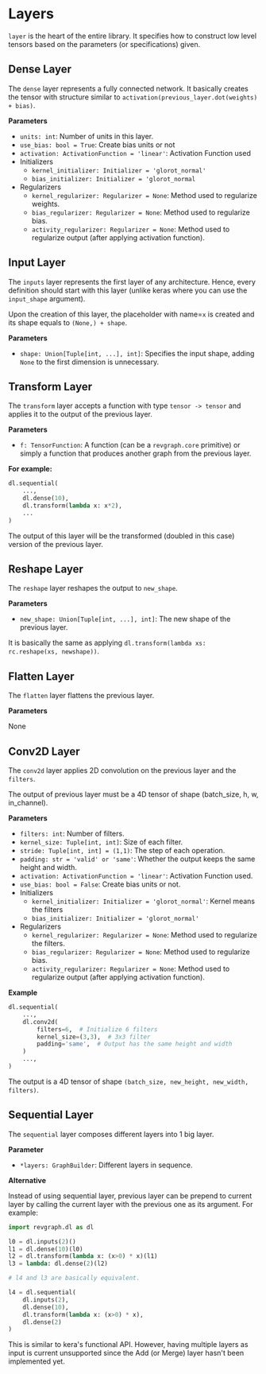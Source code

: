 # Layers

`layer` is the heart of the entire library. It specifies how to construct 
low level tensors based on the parameters (or specifications) given.

## Dense Layer

The `dense` layer represents a fully connected network. It basically
creates the tensor with structure similar to 
`activation(previous_layer.dot(weights) + bias)`.

**Parameters**

+ `units: int`: Number of units in this layer.
+ `use_bias: bool = True`: Create bias units or not
+ `activation: ActivationFunction = 'linear'`: Activation Function used
+ Initializers
    * `kernel_initializer: Initializer = 'glorot_normal'`
    * `bias_initializer: Initializer = 'glorot_normal`
+ Regularizers
    * `kernel_regularizer: Regularizer = None`: Method used to regularize weights.
    * `bias_regularizer: Regularizer = None`: Method used to regularize bias.
    * `activity_regularizer: Regularizer = None`: Method used to regularize output (after applying activation function).
 
## Input Layer

The `inputs` layer represents the first layer of any architecture. 
Hence, every definition should start with this layer (unlike keras
where you can use the `input_shape` argument).

Upon the creation of this layer, the placeholder with name=`x` is 
created and its shape equals to `(None,) + shape`.

**Parameters**

+ `shape: Union[Tuple[int, ...], int]`: Specifies the input shape, adding `None` to the first dimension is unnecessary.

## Transform Layer

The `transform` layer accepts a function with type `tensor -> tensor`
and applies it to the output of the previous layer.

**Parameters**

+ `f: TensorFunction`: A function (can be a `revgraph.core` primitive) or simply a function that produces another graph from the
previous layer.

**For example:**

```python
dl.sequential(
    ...,
    dl.dense(10),
    dl.transform(lambda x: x*2),
    ...
)
```

The output of this layer will be the transformed (doubled in this case) version of the previous layer.

## Reshape Layer

The `reshape` layer reshapes the output to `new_shape`.

**Parameters**

+ `new_shape: Union[Tuple[int, ...], int]`: The new shape of the previous layer.

It is basically the same as applying `dl.transform(lambda xs: rc.reshape(xs, newshape))`.

## Flatten Layer

The `flatten` layer flattens the previous layer.

**Parameters**

None

## Conv2D Layer

The `conv2d` layer applies 2D convolution on the previous layer and 
the `filters`.

The output of previous layer must be a 4D tensor of shape (batch_size, h, w, in_channel).

**Parameters**

+ `filters: int`: Number of filters.
+ `kernel_size: Tuple[int, int]`: Size of each filter.
+ `stride: Tuple[int, int] = (1,1)`: The step of each operation.
+ `padding: str = 'valid' or 'same'`: Whether the output keeps the same height and width.
+ `activation: ActivationFunction = 'linear'`: Activation Function used.
+ `use_bias: bool = False`: Create bias units or not.
+ Initializers
    * `kernel_initializer: Initializer = 'glorot_normal'`: Kernel means the filters
    * `bias_initializer: Initializer = 'glorot_normal'`
+ Regularizers
    * `kernel_regularizer: Regularizer = None`: Method used to regularize the filters.
    * `bias_regularizer: Regularizer = None`: Method used to regularize bias.
    * `activity_regularizer: Regularizer = None`: Method used to regularize output (after applying activation function).

**Example**

```python
dl.sequential(
    ...,
    dl.conv2d(
        filters=6,  # Initialize 6 filters
        kernel_size=(3,3),  # 3x3 filter
        padding='same',  # Output has the same height and width
    )
    ...,
)
```

The output is a 4D tensor of shape `(batch_size, new_height, new_width, filters)`.

## Sequential Layer

The `sequential` layer composes different layers into 1 big layer.

**Parameter**

+ `*layers: GraphBuilder`: Different layers in sequence.

**Alternative**

Instead of using sequential layer, previous layer can be prepend to 
current layer by calling the current layer with the previous one
as its argument. For example:

```python
import revgraph.dl as dl

l0 = dl.inputs(2)()
l1 = dl.dense(10)(l0)
l2 = dl.transform(lambda x: (x>0) * x)(l1)
l3 = lambda: dl.dense(2)(l2)

# l4 and l3 are basically equivalent.

l4 = dl.sequential(
    dl.inputs(2),
    dl.dense(10),
    dl.transform(lambda x: (x>0) * x),
    dl.dense(2)
)
```

This is similar to kera's functional API. However, having multiple 
layers as input is current unsupported since the Add (or Merge)
layer hasn't been implemented yet.
